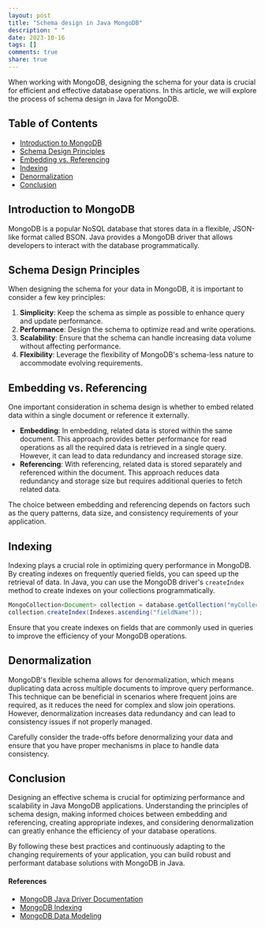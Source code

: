 ```yaml
---
layout: post
title: "Schema design in Java MongoDB"
description: " "
date: 2023-10-16
tags: []
comments: true
share: true
---
```


When working with MongoDB, designing the schema for your data is crucial for efficient and effective database operations. In this article, we will explore the process of schema design in Java for MongoDB.

## Table of Contents
- [Introduction to MongoDB](#introduction-to-mongodb)
- [Schema Design Principles](#schema-design-principles)
- [Embedding vs. Referencing](#embedding-vs-referencing)
- [Indexing](#indexing)
- [Denormalization](#denormalization)
- [Conclusion](#conclusion)

## Introduction to MongoDB

MongoDB is a popular NoSQL database that stores data in a flexible, JSON-like format called BSON. Java provides a MongoDB driver that allows developers to interact with the database programmatically.

## Schema Design Principles

When designing the schema for your data in MongoDB, it is important to consider a few key principles:

1. **Simplicity**: Keep the schema as simple as possible to enhance query and update performance.
2. **Performance**: Design the schema to optimize read and write operations.
3. **Scalability**: Ensure that the schema can handle increasing data volume without affecting performance.
4. **Flexibility**: Leverage the flexibility of MongoDB's schema-less nature to accommodate evolving requirements.

## Embedding vs. Referencing

One important consideration in schema design is whether to embed related data within a single document or reference it externally. 

- **Embedding**: In embedding, related data is stored within the same document. This approach provides better performance for read operations as all the required data is retrieved in a single query. However, it can lead to data redundancy and increased storage size.
- **Referencing**: With referencing, related data is stored separately and referenced within the document. This approach reduces data redundancy and storage size but requires additional queries to fetch related data.

The choice between embedding and referencing depends on factors such as the query patterns, data size, and consistency requirements of your application.

## Indexing

Indexing plays a crucial role in optimizing query performance in MongoDB. By creating indexes on frequently queried fields, you can speed up the retrieval of data. In Java, you can use the MongoDB driver's `createIndex` method to create indexes on your collections programmatically.

```java
MongoCollection<Document> collection = database.getCollection("myCollection");
collection.createIndex(Indexes.ascending("fieldName"));
```

Ensure that you create indexes on fields that are commonly used in queries to improve the efficiency of your MongoDB operations.

## Denormalization

MongoDB's flexible schema allows for denormalization, which means duplicating data across multiple documents to improve query performance. This technique can be beneficial in scenarios where frequent joins are required, as it reduces the need for complex and slow join operations. However, denormalization increases data redundancy and can lead to consistency issues if not properly managed.

Carefully consider the trade-offs before denormalizing your data and ensure that you have proper mechanisms in place to handle data consistency.

## Conclusion

Designing an effective schema is crucial for optimizing performance and scalability in Java MongoDB applications. Understanding the principles of schema design, making informed choices between embedding and referencing, creating appropriate indexes, and considering denormalization can greatly enhance the efficiency of your database operations.

By following these best practices and continuously adapting to the changing requirements of your application, you can build robust and performant database solutions with MongoDB in Java.

#### References
- [MongoDB Java Driver Documentation](https://mongodb.github.io/mongo-java-driver/)
- [MongoDB Indexing](https://docs.mongodb.com/manual/indexes/)
- [MongoDB Data Modeling](https://docs.mongodb.com/manual/core/data-modeling-introduction/)